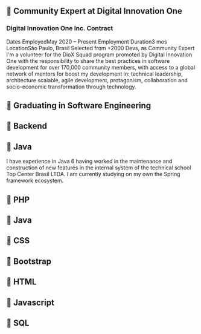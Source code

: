 ## 👯 Community Expert at Digital Innovation One<br>
### Digital Innovation One Inc. Contract
Dates EmployedMay 2020 – Present
Employment Duration3 mos
LocationSão Paulo, Brasil
Selected from +2000 Devs, as Community Expert
I'm a volunteer for the DioX Squad program promoted by Digital
Innovation One with the responsibility to share the best
practices in software development for over 170,000
community members, with access to a global network of mentors for
boost my development in: technical leadership, architecture
scalable, agile development, protagonism, collaboration and
socio-economic transformation through technology.
## 🌱 Graduating in Software Engineering<br>
## 🔭 Backend<br>
## 🌱 Java<br>
I have experience in Java 6 having worked in the maintenance and construction of new features in the internal system of the technical school Top Center Brasil LTDA.
I am currently studying on my own the Spring framework ecosystem.
## 🔭 PHP<br>
## 🔭 Java<br>
## 🔭 CSS<br>
## 🔭 Bootstrap<br>
## 🔭 HTML<br>
## 🔭 Javascript<br>
## 🔭 SQL<br>

<!--
**eRodriguesSantana/eRodriguesSantana** is a ✨ _special_ ✨ repository because its `README.md` (this file) appears on your GitHub profile.

Here are some ideas to get you started:

- 🔭 I’m currently working on ...
- 🌱 I’m currently learning ...
- 👯 I’m looking to collaborate on ...
- 🤔 I’m looking for help with ...
- 💬 Ask me about ...
- 📫 How to reach me: ...
- 😄 Pronouns: ...
- ⚡ Fun fact: ...
-->
